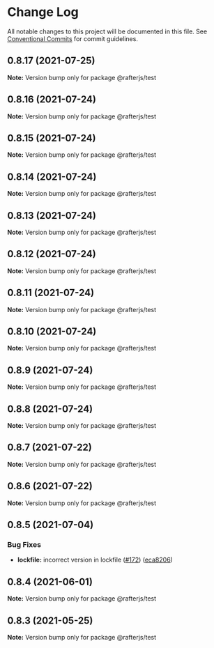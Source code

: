 # Change Log

All notable changes to this project will be documented in this file.
See [Conventional Commits](https://conventionalcommits.org) for commit guidelines.

## 0.8.17 (2021-07-25)

**Note:** Version bump only for package @rafterjs/test





## 0.8.16 (2021-07-24)

**Note:** Version bump only for package @rafterjs/test





## 0.8.15 (2021-07-24)

**Note:** Version bump only for package @rafterjs/test





## 0.8.14 (2021-07-24)

**Note:** Version bump only for package @rafterjs/test





## 0.8.13 (2021-07-24)

**Note:** Version bump only for package @rafterjs/test





## 0.8.12 (2021-07-24)

**Note:** Version bump only for package @rafterjs/test





## 0.8.11 (2021-07-24)

**Note:** Version bump only for package @rafterjs/test





## 0.8.10 (2021-07-24)

**Note:** Version bump only for package @rafterjs/test





## 0.8.9 (2021-07-24)

**Note:** Version bump only for package @rafterjs/test





## 0.8.8 (2021-07-24)

**Note:** Version bump only for package @rafterjs/test





## 0.8.7 (2021-07-22)

**Note:** Version bump only for package @rafterjs/test





## 0.8.6 (2021-07-22)

**Note:** Version bump only for package @rafterjs/test





## 0.8.5 (2021-07-04)


### Bug Fixes

* **lockfile:** incorrect version in lockfile ([#172](https://github.com/rafterjs/rafter/issues/172)) ([eca8206](https://github.com/rafterjs/rafter/commit/eca820680574c45714a5cf56560b5f41a1553fa1))





## 0.8.4 (2021-06-01)

**Note:** Version bump only for package @rafterjs/test

## 0.8.3 (2021-05-25)

**Note:** Version bump only for package @rafterjs/test
